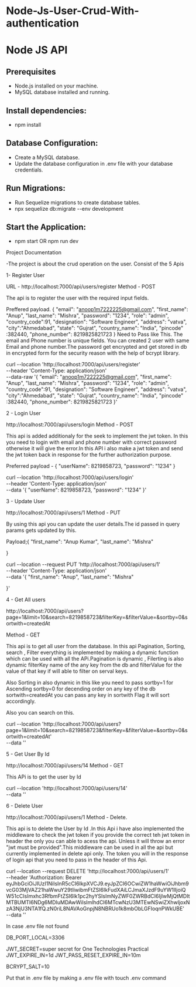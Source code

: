 # Node-Js-User-Crud-With-authentication


#  Node JS API

## Prerequisites

- Node.js installed on your machine.
- MySQL database installed and running.

## Install dependencies:

- npm install

## Database Configuration:

- Create a MySQL database.
- Update the database configuration in .env file with your database credentials.

## Run Migrations:

- Run Sequelize migrations to create database tables.
- npx sequelize db:migrate --env development


## Start the Application:

- npm start OR npm run dev


Project Documentation

-The project is about the crud operation on the user.
Consist of the 5 Apis

1- Register User

URL - http://localhost:7000/api/users/register
Method - POST


The api is to register the user with the required input fields.


Preffered payload.
{
    "email": "anoop1m7222225@gmail.com",
    "first_name": "Anup",
    "last_name": "Mishra",
    "password": "1234",
    "role": "admin",
    "country_code":91,
    "designation": "Software Engineer",
    "address": "vatva",
    "city":"Ahmedabad",
    "state": "Gujrat",
    "country_name": "India",
    "pincode" :382440,
    "phone_number": 8219825821723
}
Need to Pass like This. The email and Phone number is unique fields. You can created 2 user with same Email and phone number.The password get encrypted and get stored in db in encrypted form for the security reason with the help of bcrypt library.

curl --location 'http://localhost:7000/api/users/register' \
--header 'Content-Type: application/json' \
--data-raw '{
       "email": "anoop1m7222225@gmail.com",
    "first_name": "Anup",
    "last_name": "Mishra",
    "password": "1234",
    "role": "admin",
    "country_code":91,
    "designation": "Software Engineer",
    "address": "vatva",
    "city":"Ahmedabad",
    "state": "Gujrat",
    "country_name": "India",
    "pincode" :382440,
    "phone_number": 8219825821723
}'


2 - Login User

http://localhost:7000/api/users/login
Method - POST


This api is added additionaly for the seek to implement the jwt token. In this you need to login with email and phone number with correct password otherwise it will give the error.In this API i also make a jwt token and send the jwt token back in response for the further authorization purpose.

Preferred payload - 
{
    "userName": 8219858723,
    "password": "1234"
}

curl --location 'http://localhost:7000/api/users/login' \
--header 'Content-Type: application/json' \
--data '{
    "userName": 8219858723,
    "password": "1234"
}'


3 - Update User

http://localhost:7000/api/users/1
Method - PUT


By using this api you can update the user details.The id passed in query params gets updated by this.

Payload;{
    "first_name": "Anup Kumar",
    "last_name": "Mishra"
    
}

curl --location --request PUT 'http://localhost:7000/api/users/1' \
--header 'Content-Type: application/json' \
--data '{
    "first_name": "Anup",
    "last_name": "Mishra"
    
}'

4 - Get All users

http://localhost:7000/api/users?page=1&limit=10&search=8219858723&filterKey=&filterValue=&sortby=0&sortwith=createdAt

Method - GET


This api is to get all user from the database. In this api Pagination, Sorting, search , Filter everything is implemented by making a dynamic function which can be used with all the APi.Pagination is dynamic , Filerting is also dynamic filterKey name of the any key from the db and filterValue for the value of that key if will able to filter on serval keys.

Also Sorting in also dynamic in this like you need to pass sortby=1 for Ascending sortby=0 for decending order on any key of the db sortwith=createdAt you can pass any key in sortwith Flag it will sort accordingly.

Also you can search on this.

 curl --location 'http://localhost:7000/api/users?page=1&limit=10&search=8219858723&filterKey=&filterValue=&sortby=0&sortwith=createdAt' \
--data ''


5 - Get User By Id 

http://localhost:7000/api/users/14
Method - GET

This APi is to get the user by Id 

curl --location 'http://localhost:7000/api/users/14' \
--data ''


6 - Delete User

http://localhost:7000/api/users/1
Method - Delete.

This api is to delete the User by Id .In this Api i have also implemented the middleware to check the jwt token if you provide the correct teh jwt token in header the only you can able to acess the api. Unless it will throw an error "jwt must be provided".This middleware can be used in all the api but currently implemented in delete api only. The token you will in the response of login api that you need to pass in the header of this Api.


curl --location --request DELETE 'http://localhost:7000/api/users/1' \
--header 'Authorization: Bearer eyJhbGciOiJIUzI1NiIsInR5cCI6IkpXVCJ9.eyJpZCI6OCwiZW1haWwiOiJhbm9vcG03MjVAZ21haWwuY29tIiwibmFtZSI6IkFudXAiLCJmaXJzdF9uYW1lIjoiQW51cCIsImxhc3RfbmFtZSI6Ik1pc2hyYSIsImNyZWF0ZWRBdCI6IjIwMjQtMDItMTBUMTI6NDg6MDIuMDAwWiIsImlhdCI6MTcwNzU3MTEwNSwiZXhwIjoxNzA3NjU3NTA1fQ.zN0riL8NAVAoGnpjN8NBRUo1k8mbObLGFIoqnPWkUBE' \
--data ''




In case .env file not found 

DB_PORT_LOCAL=3306

JWT_SECRET=super secret for One Technologies Practical
JWT_EXPIRE_IN=1d
JWT_PASS_RESET_EXPIRE_IN=10m

BCRYPT_SALT=10


Put that in .env file by making a .env file with touch .env command
